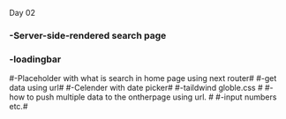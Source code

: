 
Day 02
### -Server-side-rendered search page ###
### -loadingbar ###
#-Placeholder with what is search in home page using next router#
#-get data using url#
#-Celender with date picker#
#-taildwind globle.css #
#-how to push multiple data to the ontherpage using url. #
#-input numbers etc.#
